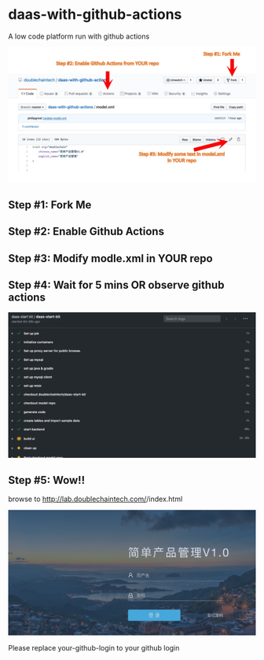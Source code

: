 # daas-with-github-actions
A low code platform run with github actions


![Steps](/doc/steps.jpg)


## Step #1: Fork Me 

## Step #2: Enable Github Actions

## Step #3: Modify modle.xml in YOUR repo

## Step #4: Wait for 5 mins OR observe github actions

![Steps](/doc/git-actions-running.jpg)


## Step #5: Wow!!



browse to http://lab.doublechaintech.com/<your-github-login>/index.html

![Steps](/doc/final-ui.jpg)


Please replace your-github-login to your github login


 

